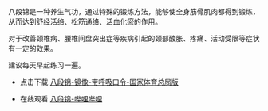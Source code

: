 八段锦是一种养生气功，通过特殊的锻炼方法，能够使全身筋骨肌肉都得到锻炼，从而达到舒经活络、松筋通络、活血化瘀的作用。

对于改善颈椎病、腰椎间盘突出症等疾病引起的颈部酸胀、疼痛、活动受限等症状有一定的效果。

建议每天早起练习一遍。

- 点击下载 [八段锦-镜像-带呼吸口令-国家体育总局版](https://github.com/AnsonZnl/RehabilitationGuide/raw/main/八段锦/八段锦_镜像_带呼吸口令_国家体育总局版.mp4)

- 在线观看 [八段锦-哔哩哔哩](https://search.bilibili.com/video?keyword=%E5%85%AB%E6%AE%B5%E9%94%A6)

